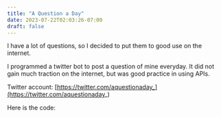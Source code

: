 ```yaml
---
title: "A Question a Day"
date: 2023-07-22T02:03:26-07:00
draft: false
---
```


I have a lot of questions, so I decided to put them to good use on the internet. 

I programmed a twitter bot to post a question of mine everyday. It did not gain much traction on the internet, but was good practice in using APIs. 

Twitter account: [https://twitter.com/aquestionaday_](https://twitter.com/aquestionaday_)

Here is the code: 
<link href="https://cdn.rawgit.com/Killercodes/281792c423a4fe5544d9a8d36a4430f2/raw/42e5b91a60ea5e25b7bb42c0a315d9e740c92f0/GistDarkCode.css" rel="stylesheet" type="text/css">
<script src="https://gist.github.com/blucardin/b34c51ee1fa8068ee8da58f058fab32f.js"></script>